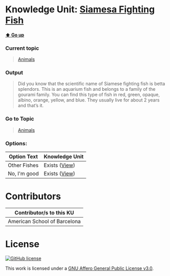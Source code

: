 # Knowledge Unit: [Siamesa Fighting Fish](../../knowledge_units/animals/siamesa-fighting-fish.md)

#### [:arrow_up: Go up](../../topics/animals.md)
### Current topic
> [Animals](../../topics/animals.md)
### Output
> Did you know that the scientific name of Siamese fighting fish is betta splendors. This is an aquarium fish and belongs to a family of the gourami family. You can find this type of fish in red, green, opaque, albino, orange, yellow, and blue. They usually live for about 2 years and that’s it.
### Go to Topic
> [Animals](../../topics/animals.md)

### Options: 

| Option Text | Knowledge Unit |
| - | - |  
| Other Fishes  |  Exists ([View](../../knowledge_units/animals/other-fishes.md))  |  
| No, I&#039;m good  |  Exists ([View](../../knowledge_units/animals/no-im-good.md))  | 

# Contributors

| Contributor/s to this KU |
| - | 
| American School of Barcelona |

# License
[![GitHub license](https://img.shields.io/github/license/inbrainz/cerebro)](https://github.com/inbrainz/cerebro/blob/master/LICENSE)

This work is licensed under a [GNU Affero General Public License v3.0](https://www.gnu.org/licenses/agpl-3.0.txt).